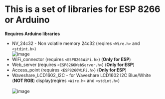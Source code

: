 # This is a set of libraries for ESP 8266 or Arduino
**Requires Arduino libraries**
* NV_24c32 - Non volatile memory 24c32 (reqires `<Wire.h>` and `<stdint.h>`)<br>
![image](https://github.com/user-attachments/assets/c8bb12ae-6427-410a-91c8-0bce404cf4d1)
* WiFi_connector (requires `<ESP8266WiFi.h>`) (**Only for ESP**)
* Web_server (requires `<ESP8266WebServer.h>`) (**Only for ESP**)
* Access_point (requires `<ESP8266WiFi.h>`) (**Only for ESP**)
* Waveshare_LCD1602_I2C - for Waveshare LCD1602 I2C Blue/White (**NOT RGB**) display(reqires `<Wire.h>` and `<stdint.h>`)<br><br>
![image](https://github.com/user-attachments/assets/f02189c8-c5fa-42f3-ae4f-41bb3788e953)
